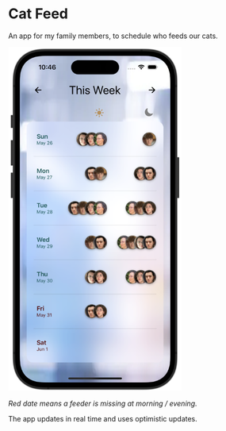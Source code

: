 # Cat Feed

An app for my family members, to schedule who feeds our cats.

<img src="assets-for-readme/MainScreen.png" alt="Main Screen" width="350"/>

*Red date means a feeder is missing at morning / evening.*

The app updates in real time and uses optimistic updates.

